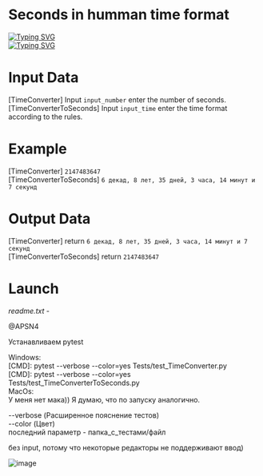# Seconds in humman time format

[![Typing SVG](https://readme-typing-svg.herokuapp.com?font=Fira+Code&pause=1000&width=435&lines=Translation+into+human+time+format)](https://git.io/typing-svg)  
[![Typing SVG](https://readme-typing-svg.herokuapp.com?font=Fira+Code&pause=1000&width=435&lines=and+vice+versa)](https://git.io/typing-svg)

# Input Data
[TimeConverter] Input `input_number` enter the number of seconds.  
[TimeConverterToSeconds] Input `input_time` enter the time format according to the rules.  
  
# Example
[TimeConverter] `2147483647`  
[TimeConverterToSeconds] `6 декад, 8 лет, 35 дней, 3 часа, 14 минут и 7 секунд`  

# Output Data
[TimeConverter] return `6 декад, 8 лет, 35 дней, 3 часа, 14 минут и 7 секунд`  
[TimeConverterToSeconds] return `2147483647`  

# Launch
_readme.txt_ -  

@APSN4  

Устанавливаем pytest  
  
Windows:  
[CMD]: pytest --verbose --color=yes Tests/test_TimeConverter.py  
[CMD]: pytest --verbose --color=yes Tests/test_TimeConverterToSeconds.py  
MacOs:  
У меня нет мака)) Я думаю, что по запуску аналогично.  
  
--verbose (Расширенное пояснение тестов)  
--color (Цвет)  
последний параметр - папка_с_тестами/файл  
  
без input, потому что некоторые редакторы не поддерживают ввод)  

![image](https://user-images.githubusercontent.com/45320521/202763175-aaade961-750c-41d3-9bde-e36777e4f07f.png)

